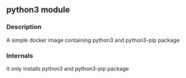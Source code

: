 ## python3 module

### Description
A simple docker image containing python3 and python3-pip package

### Internals
It only installs python3 and python3-pip package 
